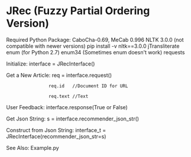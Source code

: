 # JRec (Fuzzy Partial Ordering Version)

Required Python Package:
CaboCha-0.69, MeCab 0.996 
NLTK 3.0.0 (not compatible with newer versions)   pip install -v nltk==3.0.0
jTransliterate
enum (for Python 2.7)
enum34 (Sometimes enum doesn't work)
requests


Initialize: interface = JRecInterface()

Get a New Article:  req = interface.request()

                    req.id   //Document ID for URL
                    
                    req.text //Text
                    
User Feedback:      interface.response(True or False)

Get Json String:    s = interface.recommender_json_str()

Construct from Json String:
                    interface_t = JRecInterface(recommender_json_str=s)

See Also: Example.py
